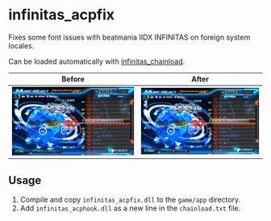 # infinitas_acpfix

Fixes some font issues with beatmania IIDX INFINITAS on foreign system locales.

Can be loaded automatically with [infinitas_chainload](https://github.com/emskye96/infinitas_chainload).

| Before                        | After                       |
| ----------------------------- | --------------------------- |
| ![Before](.github/before.png) | ![After](.github/after.png) |

## Usage

1. Compile and copy `infinitas_acpfix.dll` to the `game/app` directory.
2. Add `infinitas_acphook.dll` as a new line in the `chainload.txt` file.